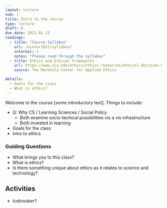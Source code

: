 ```yaml
---
layout: lecture
num: 1
title: Intro to the course
type: lecture
draft: 0
due_date: 2021-01-12
readings:
  - title: "Course Syllabus"
    url: /winter2021/syllabus/
    internal: 1
    notes: "Please read through the syllabus"
  - title: Ethics and Ethical Frameworks
    url: https://www.scu.edu/ethics/ethics-resources/ethical-decision-making/a-framework-for-ethical-decision-making/
    source: The Markkula Center for Applied Ethics

details:
  - Goals for the class
  - What is ethics?
---
```


Welcome to the course [some introductory text]. Things to include:
* Q: Why CS / Learning Sciences / Social Policy 
    * Both examine  socio-techical possibilities vis a vis infrastructure
    * Both invested in learning
* Goals for the class
* Intro to ethics

### Guiding Questions
* What brings you to this class?
* What is ethics?
* Is there something unique about ethics as it relates to science and technology?

## Activities
* Icebreaker?
